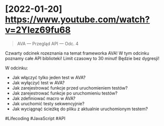 # [2022-01-20] https://www.youtube.com/watch?v=2Ylez69fu68

> AVA — Przegląd API — Odc. 4

Czwarty odcinek rozeznania na temat frameworka AVA! W tym odcinku poznamy
całe API biblioteki! Limit czasowy to 30 minut! Będzie bez dygresji!

W odcinku:

- Jak włączyć tylko jeden test w AVA?
- Jak wyłączyć test w AVA?
- Jak zarejestrować funkcje przed uruchomieniem testów?
- Jak zarejestrować funkcje po uruchomieniu testów?
- Jak zdefiniować macro w AVA?
- Jak uruchomić testy sekwencyjnie?
- Jak wyciągnąć ścieżkę do pliku z aktualnie uruchomionym testem?

#Lifecoding #JavaScript #API
